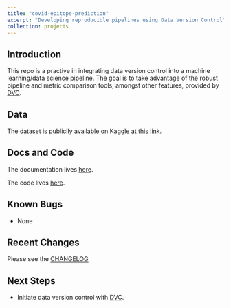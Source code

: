 ```yaml
---
title: "covid-epitope-prediction"
excerpt: "Developing reproducible pipelines using Data Version Control"
collection: projects
---
```


Introduction
------------

This repo is a practive in integrating data version control into a machine learning/data science pipeline. 
The goal is to take advantage of the robust pipeline and metric comparison tools, amongst other features,
provided by [DVC](https://dvc.org/).

Data
----

The dataset is publiclly available on Kaggle at [this link](https://www.kaggle.com/futurecorporation/epitope-prediction).

Docs and Code
-------------

The documentation lives [here](https://covid19-epitope-prediction.readthedocs.io/).

The code lives [here](https://github.com/rbpatt2019/covid19-epitope-prediction/).


Known Bugs
----------
- None

Recent Changes
--------------

Please see the [CHANGELOG](https://github.com/rbpatt2019/covid19-epitope-prediction/blob/master/CHANGELOG.rst)

Next Steps
----------
- Initiate data version control with [DVC](https://dvc.org/).

